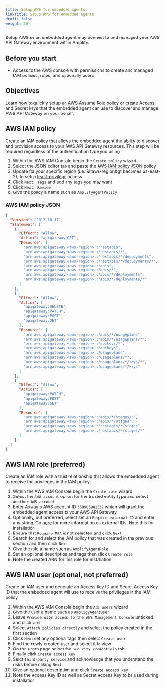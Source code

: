 ```yaml
---
title: Setup AWS for embedded agents
linkTitle: Setup AWS for embedded agents
draft: false
weight: 20
---
```

Setup AWS so an embedded agent may connect to and managed your AWS API Gateway environment within Amplify.

## Before you start

* Access to the AWS console with permissions to create and managed IAM policies, roles, and optionally users

## Objectives

Learn how to quickly setup an AWS Assume Role policy or create Access and Secret keys that the embedded agent can use to discover and manage AWS API Gateway on your behalf.

## AWS IAM policy

Create an IAM policy that allows the embedded agent the ability to discover and provision access to your AWS API Gateway resources. This step will be required regardless of the authentication type you using

1. Within the AWS IAM Console begin the `Create policy` wizard
2. Select the JSON editor tab and paste the [AWS IAM policy JSON](#aws-iam-policy-json) policy
3. Update for your specific region (i.e. &ltaws-region&gt becomes us-east-2), to setup [least-privilege](https://docs.aws.amazon.com/IAM/latest/UserGuide/best-practices.html#grant-least-privilege) access
4. Click `Next: Tags` and add any tags you may want
5. Click `Next: Review`
6. Give the policy a name such as `AmplifyAgentPolicy`

### AWS IAM policy JSON

```json
{
  "Version": "2012-10-17",
  "Statement": [
    {
      "Effect": "Allow",
      "Action": "apigateway:GET",
      "Resource": [
        "arn:aws:apigateway:<aws-region>::/restapis",
        "arn:aws:apigateway:<aws-region>::/restapis/*",
        "arn:aws:apigateway:<aws-region>::/restapis/*/deployments",
        "arn:aws:apigateway:<aws-region>::/restapis/*/deployments/*",
        "arn:aws:apigateway:<aws-region>::/apis",
        "arn:aws:apigateway:<aws-region>::/apis/*",
        "arn:aws:apigateway:<aws-region>::/apis/*/deployments",
        "arn:aws:apigateway:<aws-region>::/apis/*/deployments/*"
      ]
    },
    {
      "Effect": "Allow",
      "Action": [
        "apigateway:DELETE",
        "apigateway:PATCH",
        "apigateway:POST",
        "apigateway:GET"
      ],
      "Resource": [
        "arn:aws:apigateway:<aws-region>::/apis/*/usageplans",
        "arn:aws:apigateway:<aws-region>::/apis/*/usageplans/*",
        "arn:aws:apigateway:<aws-region>::/apikeys/*",
        "arn:aws:apigateway:<aws-region>::/apikeys",
        "arn:aws:apigateway:<aws-region>::/usageplans",
        "arn:aws:apigateway:<aws-region>::/usageplans/*",
        "arn:aws:apigateway:<aws-region>::/usageplans/*/keys/*",
        "arn:aws:apigateway:<aws-region>::/usageplans/*/keys"
      ]
    },
    {
      "Effect": "Allow",
      "Action": [
        "apigateway:PATCH",
        "apigateway:POST",
        "apigateway:GET"
      ],
      "Resource": [
        "arn:aws:apigateway:<aws-region>::/apis/*/stages/*",
        "arn:aws:apigateway:<aws-region>::/apis/*/stages",
        "arn:aws:apigateway:<aws-region>::/restapis/*/stages",
        "arn:aws:apigateway:<aws-region>::/restapis/*/stages/*"
      ]
    }
  ]
}
```

## AWS IAM role (preferred)

Create an IAM role with a trust relationship that allows the embedded agent to receive the privileges in the IAM policy

1. Within the AWS IAM Console begin the `Create role` wizard
2. Select the `AWS account` option for the trusted entity type and select `Another AWS account`
3. Enter Axway's AWS account ID `358983902532` which will grant the embedded agent access to your AWS API Gateway
4. Optionally, but preferred, select set an `Require external ID` and enter any string. Go [here](https://docs.aws.amazon.com/IAM/latest/UserGuide/id_roles_create_for-user_externalid.html) for more information on external IDs. Note this for installation
5. Ensure that `Require MFA` is not selected and click `Next`
6. Search for and select the IAM policy that was created in the previous section and then click `Next`
7. Give the role a name such as `AmplifyAgentRole`
8. Set an optional description and tags then click `Create role`
9. Note the created ARN for this role for installation

## AWS IAM user (optional, not preferred)

Create an IAM user and generate an Access Key ID and Secret Access Key ID that the embedded agent will use to receive the privileges in the IAM policy

1. Within the AWS IAM Console begin the `Add users` wizard
2. Give the user a name such as `AmpligyAgentUser`
3. Leave `Provide user access to the AWS Management Console` unticked and click `Next`
4. Select `Attach policies directly` and select the policy created in the first section
5. Click `Next` set any optional tags then select `Create user`
6. Find the newly created user and select it to view
7. On the users page select the `Security credentials` tab
8. Finally click `Create access key`
9. Selct `Third-party service` and acknowledge that you understand the risks before cliking `Next`
10. Give an optional description and click `Create access key`
11. Note the Access Key ID as well as Secret Access Key to be used during installation